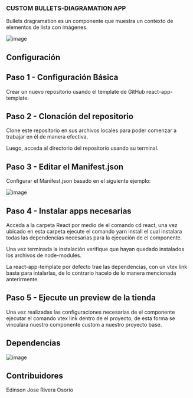### CUSTOM BULLETS-DIAGRAMATION APP
Bullets dragramation es un componente que muestra un contexto de elementos de lista con imágenes.

![image](https://user-images.githubusercontent.com/99853318/219756957-b9129091-ec26-46f3-9ad0-ad2775073595.png)


## Configuración
## Paso 1 - Configuración Básica
Crear un nuevo repositorio usando el template de GitHub react-app-template.

## Paso 2 - Clonación del repositorio
Clone este repositorio en sus archivos locales para poder comenzar a trabajar en él de manera efectiva.

Luego, acceda al directorio del repositorio usando su terminal.

## Paso 3 - Editar el Manifest.json
Configurar el Manifest.json basado en el siguiente ejemplo:

![image](https://user-images.githubusercontent.com/99853318/219757257-0f6df4f9-5eae-4f9d-bc37-b1b18712536e.png)


## Paso 4 - Instalar apps necesarias
Acceda a la carpeta React por medio de el comando cd react, una vez ubicado en esta carpeta ejecute el comando yarn install el cual instalara todas las dependencias necesarias para la ejecución de el componente.

Una vez terminada la instalación verifique que hayan quedado instalados los archivos de node-modules.

La react-app-template por defecto trae las dependencias, con un vtex link basta para intalarlas, de lo contrario hacelo de lo manera mencionada anterirmente.

## Paso 5 - Ejecute un preview de la tienda
Una vez realizadas las configuraciones necesarias de el componente ejecutar el comando vtex link dentro de el proyecto, de esta forma se vinculara nuestro componente custom a nuestro proyecto base.

## Dependencias

![image](https://user-images.githubusercontent.com/99853318/219758090-ddd8d161-4659-4548-88a7-f225d20a1bfd.png)

## Contribuidores
Edinson Jose Rivera Osorio
